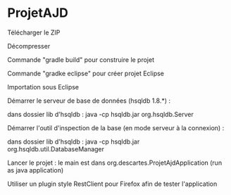 # ProjetAJD

Télécharger le  ZIP

Décompresser

Commande "gradle build" pour construire le projet

Commande "gradke eclipse" pour créer projet Eclipse

Importation sous Eclipse

Démarrer le serveur de base de données (hsqldb 1.8.*)  :

dans dossier lib d'hsqldb : java -cp hsqldb.jar org.hsqldb.Server

Démarrer l'outil d'inspection de la base (en mode serveur à la connexion) :

dans dossier lib d'hsqldb : java -cp hsqldb.jar org.hsqldb.util.DatabaseManager

Lancer le projet : le main est dans org.descartes.ProjetAjdApplication (run as java application)

Utiliser un plugin style RestClient pour Firefox afin de tester l'application
